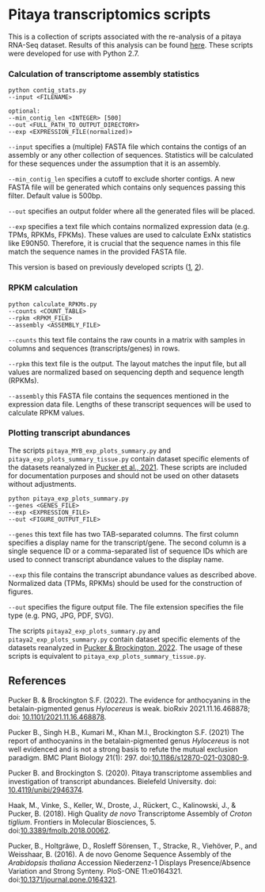 # Pitaya transcriptomics scripts

This is a collection of scripts associated with the re-analysis of a pitaya RNA-Seq dataset. Results of this analysis can be found [here](https://doi.org/10.4119/unibi/2946374). These scripts were developed for use with Python 2.7.


### Calculation of transcriptome assembly statistics 

```
python contig_stats.py
--input <FILENAME>
				
optional:
--min_contig_len <INTEGER> [500]
--out <FULL_PATH_TO_OUTPUT_DIRECTORY>
--exp <EXPRESSION_FILE(normalized)>
```        

`--input` specifies a (multiple) FASTA file which contains the contigs of an assembly or any other collection of sequences. Statistics will be calculated for these sequences under the assumption that it is an assembly.

`--min_contig_len` specifies a cutoff to exclude shorter contigs. A new FASTA file will be generated which contains only sequences passing this filter. Default value is 500bp.

`--out` specifies an output folder where all the generated files will be placed.

`--exp` specifies a text file which contains normalized expression data (e.g. TPMs, RPKMs, FPKMs). These values are used to calculate ExNx statistics like E90N50. Therefore, it is crucial that the sequence names in this file match the sequence names in the provided FASTA file.

This version is based on previously developed scripts ([1](https://doi.org/10.1371/journal.pone.0164321), [2](https://doi.org/10.3389/fmolb.2018.00062)).


### RPKM calculation

```
python calculate_RPKMs.py
--counts <COUNT_TABLE>
--rpkm <RPKM_FILE>
--assembly <ASSEMBLY_FILE>
```

`--counts` this text file contains the raw counts in a matrix with samples in columns and sequences (transcripts/genes) in rows.

`--rpkm` this text file is the output. The layout matches the input file, but all values are normalized based on sequencing depth and sequence length (RPKMs).

`--assembly` this FASTA file contains the sequences mentioned in the expression data file. Lengths of these transcript sequences will be used to calculate RPKM values.


### Plotting transcript abundances

The scripts `pitaya_MYB_exp_plots_summary.py` and `pitaya_exp_plots_summary_tissue.py` contain dataset specific elements of the datasets reanalyzed in [Pucker et al., 2021](https://doi.org/10.1186/s12870-021-03080-9). These scripts are included for documentation purposes and should not be used on other datasets without adjustments.

```
python pitaya_exp_plots_summary.py
--genes <GENES_FILE>
--exp <EXPRESSION_FILE>
--out <FIGURE_OUTPUT_FILE>
```
`--genes` this text file has two TAB-separated columns. The first column specifies a display name for the transcript/gene. The second column is a single sequence ID or a comma-separated list of sequence IDs which are used to connect transcript abundance values to the display name.

`--exp` this file contains the transcript abundance values as described above. Normalized data (TPMs, RPKMs) should be used for the construction of figures.

`--out` specifies the figure output file. The file extension specifies the file type (e.g. PNG, JPG, PDF, SVG).


The scripts `pitaya2_exp_plots_summary.py` and `pitaya2_exp_plots_summary.py` contain dataset specific elements of the datasets reanalyzed in [Pucker & Brockington, 2022](https://doi.org/10.1101/2021.11.16.468878). The usage of these scripts is equivalent to `pitaya_exp_plots_summary_tissue.py`.



## References
Pucker B. & Brockington S.F. (2022). The evidence for anthocyanins in the betalain-pigmented genus _Hylocereus_ is weak. bioRxiv 2021.11.16.468878; doi: [10.1101/2021.11.16.468878](https://doi.org/10.1101/2021.11.16.468878).

Pucker B., Singh H.B., Kumari M., Khan M.I., Brockington S.F. (2021) The report of anthocyanins in the betalain-pigmented genus _Hylocereus_ is not well evidenced and is not a strong basis to refute the mutual exclusion paradigm. BMC Plant Biology 21(1): 297. doi:[10.1186/s12870-021-03080-9](https://doi.org/10.1186/s12870-021-03080-9).

Pucker B. and Brockington S. (2020). Pitaya transcriptome assemblies and investigation of transcript abundances. Bielefeld University. doi: [10.4119/unibi/2946374](https://doi.org/10.4119/unibi/2946374).

Haak, M., Vinke, S., Keller, W., Droste, J., Rückert, C., Kalinowski, J., & Pucker, B. (2018). High Quality _de novo_ Transcriptome Assembly of _Croton tiglium_. Frontiers in Molecular Biosciences, 5. doi:[10.3389/fmolb.2018.00062](https://doi.org/10.3389/fmolb.2018.00062).

Pucker, B., Holtgräwe, D., Rosleff Sörensen, T., Stracke, R., Viehöver, P., and Weisshaar, B. (2016). A de novo Genome Sequence Assembly of the _Arabidopsis thaliana_ Accession Niederzenz-1 Displays Presence/Absence Variation and Strong Synteny. PloS-ONE 11:e0164321. doi:[10.1371/journal.pone.0164321](https://doi.org/10.1371/journal.pone.0164321).

